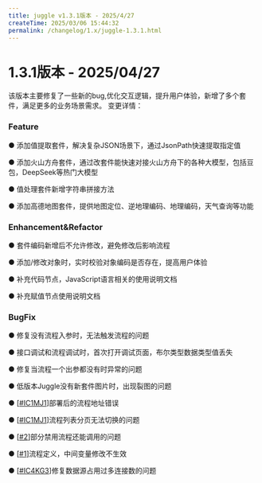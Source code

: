 ```yaml
---
title: juggle v1.3.1版本 - 2025/4/27
createTime: 2025/03/06 15:44:32
permalink: /changelog/1.x/juggle-1.3.1.html
---
```

# 1.3.1版本 - 2025/04/27
该版本主要修复了一些新的bug,优化交互逻辑，提升用户体验，新增了多个套件，满足更多的业务场景需求。
变更详情：

### Feature

● 添加值提取套件，解决复杂JSON场景下，通过JsonPath快速提取指定值

● 添加火山方舟套件，通过改套件能快速对接火山方舟下的各种大模型，包括豆包，DeepSeek等热门大模型

● 值处理套件新增字符串拼接方法

● 添加高德地图套件，提供地图定位、逆地理编码、地理编码，天气查询等功能

### Enhancement&Refactor

● 套件编码新增后不允许修改，避免修改后影响流程

● 添加/修改对象时，实时校验对象编码是否存在，提高用户体验

● 补充代码节点，JavaScript语言相关的使用说明文档

● 补充赋值节点使用说明文档

### BugFix

● 修复没有流程入参时，无法触发流程的问题

● 接口调试和流程调试时，首次打开调试页面，布尔类型数据类型值丢失

● 修复当流程一个出参都没有时异常的问题 

● 低版本Juggle没有新套件图片时，出现裂图的问题

● [[#IC1MJ1](https://gitee.com/Somta/Juggle/issues/IC1MJ1)]部署后的流程地址错误

● [[#IC1MJ1](https://gitee.com/Somta/Juggle/issues/IC1MJ1)]流程列表分页无法切换的问题

● [[#2](https://gitcode.com/coderboot/Juggle/issues/2)]部分禁用流程还能调用的问题

● [[#1](https://gitcode.com/coderboot/Juggle/issues/1)]流程定义，中间变量修改不生效

● [[#IC4KG3](https://gitee.com/Somta/Juggle/issues/IC4KG3)]修复数据源占用过多连接数的问题
